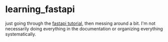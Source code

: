 # learning_fastapi
just going through the [fastapi tutorial](https://fastapi.tiangolo.com/learn/), then messing around a bit. I'm not necessarily doing everything in the documentation or organizing everything systematically.
